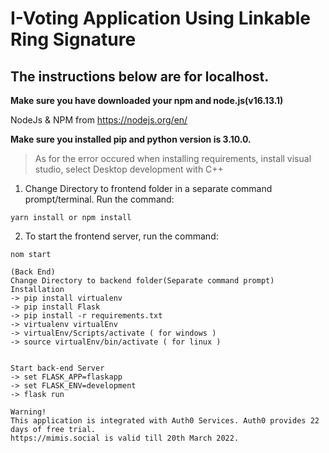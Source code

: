 # I-Voting Application Using Linkable Ring Signature
## The instructions below are for localhost.
**Make sure you have downloaded your npm and node.js(v16.13.1)**

NodeJs & NPM from https://nodejs.org/en/

**Make sure you installed pip and python version is 3.10.0.**
>As for the error occured when installing requirements, install visual studio, select Desktop development with C++


1. Change Directory to frontend folder in a separate command prompt/terminal. Run the command:
```
yarn install or npm install
```
2. To start the frontend server, run the command:
```
nom start
```
	
	
	(Back End) 
	Change Directory to backend folder(Separate command prompt)
	Installation
	-> pip install virtualenv
	-> pip install Flask
	-> pip install -r requirements.txt
	-> virtualenv virtualEnv
	-> virtualEnv/Scripts/activate ( for windows )
	-> source virtualEnv/bin/activate ( for linux )
	
	
	Start back-end Server
	-> set FLASK_APP=flaskapp
	-> set FLASK_ENV=development
	-> flask run

	Warning!
	This application is integrated with Auth0 Services. Auth0 provides 22 days of free trial.
	https://mimis.social is valid till 20th March 2022.
